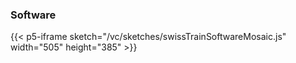 ### Software

{{< p5-iframe sketch="/vc/sketches/swissTrainSoftwareMosaic.js"  width="505" height="385" >}}

